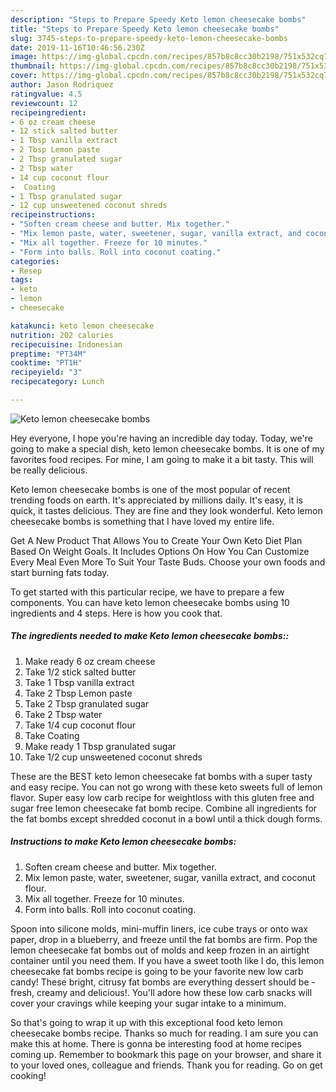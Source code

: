 ```yaml
---
description: "Steps to Prepare Speedy Keto lemon cheesecake bombs"
title: "Steps to Prepare Speedy Keto lemon cheesecake bombs"
slug: 3745-steps-to-prepare-speedy-keto-lemon-cheesecake-bombs
date: 2019-11-16T10:46:56.230Z
image: https://img-global.cpcdn.com/recipes/857b8c8cc30b2198/751x532cq70/keto-lemon-cheesecake-bombs-recipe-main-photo.jpg
thumbnail: https://img-global.cpcdn.com/recipes/857b8c8cc30b2198/751x532cq70/keto-lemon-cheesecake-bombs-recipe-main-photo.jpg
cover: https://img-global.cpcdn.com/recipes/857b8c8cc30b2198/751x532cq70/keto-lemon-cheesecake-bombs-recipe-main-photo.jpg
author: Jason Rodriquez
ratingvalue: 4.5
reviewcount: 12
recipeingredient:
- 6 oz cream cheese
- 12 stick salted butter
- 1 Tbsp vanilla extract
- 2 Tbsp Lemon paste
- 2 Tbsp granulated sugar
- 2 Tbsp water
- 14 cup coconut flour
-  Coating
- 1 Tbsp granulated sugar
- 12 cup unsweetened coconut shreds
recipeinstructions:
- "Soften cream cheese and butter. Mix together."
- "Mix lemon paste, water, sweetener, sugar, vanilla extract, and coconut flour."
- "Mix all together. Freeze for 10 minutes."
- "Form into balls. Roll into coconut coating."
categories:
- Resep
tags:
- keto
- lemon
- cheesecake

katakunci: keto lemon cheesecake
nutrition: 202 calories
recipecuisine: Indonesian
preptime: "PT34M"
cooktime: "PT1H"
recipeyield: "3"
recipecategory: Lunch

---
```



![Keto lemon cheesecake bombs](https://img-global.cpcdn.com/recipes/857b8c8cc30b2198/751x532cq70/keto-lemon-cheesecake-bombs-recipe-main-photo.jpg)

Hey everyone, I hope you're having an incredible day today. Today, we're going to make a special dish, keto lemon cheesecake bombs. It is one of my favorites food recipes. For mine, I am going to make it a bit tasty. This will be really delicious.

Keto lemon cheesecake bombs is one of the most popular of recent trending foods on earth. It's appreciated by millions daily. It's easy, it is quick, it tastes delicious. They are fine and they look wonderful. Keto lemon cheesecake bombs is something that I have loved my entire life.

Get A New Product That Allows You to Create Your Own Keto Diet Plan Based On Weight Goals. It Includes Options On How You Can Customize Every Meal Even More To Suit Your Taste Buds. Choose your own foods and start burning fats today.


To get started with this particular recipe, we have to prepare a few components. You can have keto lemon cheesecake bombs using 10 ingredients and 4 steps. Here is how you cook that.

##### The ingredients needed to make Keto lemon cheesecake bombs::

1. Make ready 6 oz cream cheese
1. Take 1/2 stick salted butter
1. Take 1 Tbsp vanilla extract
1. Take 2 Tbsp Lemon paste
1. Take 2 Tbsp granulated sugar
1. Take 2 Tbsp water
1. Take 1/4 cup coconut flour
1. Take  Coating
1. Make ready 1 Tbsp granulated sugar
1. Take 1/2 cup unsweetened coconut shreds


These are the BEST keto lemon cheesecake fat bombs with a super tasty and easy recipe. You can not go wrong with these keto sweets full of lemon flavor. Super easy low carb recipe for weightloss with this gluten free and sugar free lemon cheesecake fat bomb recipe. Combine all ingredients for the fat bombs except shredded coconut in a bowl until a thick dough forms. 

##### Instructions to make Keto lemon cheesecake bombs:

1. Soften cream cheese and butter. Mix together.
1. Mix lemon paste, water, sweetener, sugar, vanilla extract, and coconut flour.
1. Mix all together. Freeze for 10 minutes.
1. Form into balls. Roll into coconut coating.


Spoon into silicone molds, mini-muffin liners, ice cube trays or onto wax paper, drop in a blueberry, and freeze until the fat bombs are firm. Pop the lemon cheesecake fat bombs out of molds and keep frozen in an airtight container until you need them. If you have a sweet tooth like I do, this lemon cheesecake fat bombs recipe is going to be your favorite new low carb candy! These bright, citrusy fat bombs are everything dessert should be - fresh, creamy and delicious!. You&#39;ll adore how these low carb snacks will cover your cravings while keeping your sugar intake to a minimum. 

So that's going to wrap it up with this exceptional food keto lemon cheesecake bombs recipe. Thanks so much for reading. I am sure you can make this at home. There is gonna be interesting food at home recipes coming up. Remember to bookmark this page on your browser, and share it to your loved ones, colleague and friends. Thank you for reading. Go on get cooking!
